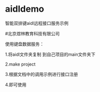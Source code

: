 # aidldemo
智能双排键aidl远程接口服务示例

#北京煜林教育科技有限公司

使用键盘数据服务：

1.将aidl文件夹复制 到自己项目的main文件夹下

2.make project

3.根据文档中的调用示例进行接口注册

4.即可使用